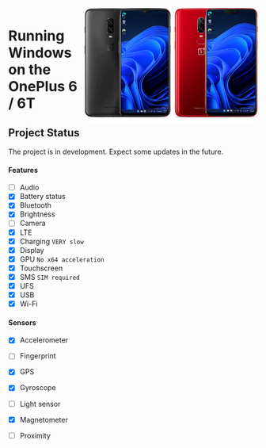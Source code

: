 <img align="right" src="https://github.com/WoA-OnePlus-6-Series/WoA-on-OnePlus6-Series/blob/main/OP6xT.png" width="350" alt="Windows 11 running on fajita/enchilada">

# Running Windows on the OnePlus 6 / 6T

## Project Status
The project is in development. Expect some updates in the future.

#### Features
- [ ] Audio 
- [X] Battery status
- [x] Bluetooth
- [x] Brightness 
- [ ] Camera
- [x] LTE
- [x] Charging ```VERY slow```
- [x] Display
- [x] GPU  ```No x64 acceleration```
- [x] Touchscreen
- [x] SMS ```SIM required```
- [x] UFS
- [x] USB
- [x] Wi-Fi

#### Sensors
- [x] Accelerometer
- [ ] Fingerprint
- [x] GPS
- [x] Gyroscope
- [ ] Light sensor
- [x] Magnetometer
- [ ] Proximity




















